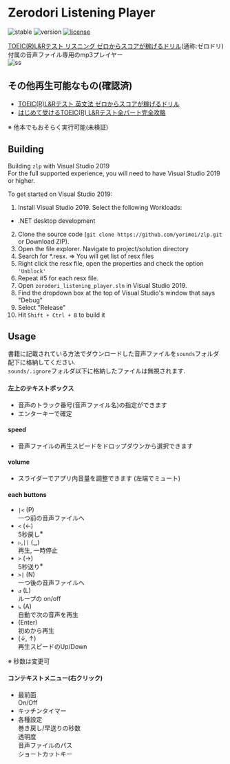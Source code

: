 # Zerodori Listening Player
![stable](https://img.shields.io/badge/build-passing-success.svg)
![version](https://img.shields.io/badge/version-0.0.6-success.svg)
[![license](https://img.shields.io/badge/license-MIT-blue.svg?style=flat)](LICENSE)

[TOEIC(R)L&Rテスト リスニング ゼロからスコアが稼げるドリル](https://ec.alc.co.jp/book/7019027/)(通称:ゼロドリ) 付属の音声ファイル専用のmp3プレイヤー  
![ss](https://github.com/yorimoi/zlp/blob/master/resources/ss.png)  

## その他再生可能なもの(確認済)
* [TOEIC(R)L&Rテスト 英文法 ゼロからスコアが稼げるドリル](https://ec.alc.co.jp/book/7017060/)  
* [はじめて受けるTOEIC(R) L&Rテスト全パート完全攻略](https://ec.alc.co.jp/book/7018001/)  

※ 他本でもおそらく実行可能(未検証)

## Building
Building `zlp` with Visual Studio 2019  
For the full supported experience, you will need to have Visual Studio 2019 or higher.

To get started on Visual Studio 2019:

1. Install Visual Studio 2019. Select the following Workloads:  
* .NET desktop development  
2. Clone the source code (`git clone https://github.com/yorimoi/zlp.git` or Download ZIP).  
3. Open the file explorer. Navigate to project/solution directory  
4. Search for *.resx. => You will get list of resx files  
5. Right click the resx file, open the properties and check the option `'Unblock'`  
6. Repeat #5 for each resx file.  
7. Open `zerodori_listening_player.sln` in Visual Studio 2019.  
8. Find the dropdown box at the top of Visual Studio's window that says "Debug"  
9. Select "Release"  
10. Hit `Shift + Ctrl + B` to build it  

## Usage
書籍に記載されている方法でダウンロードした音声ファイルを`sounds`フォルダ配下に格納してください.  
`sounds/.ignore`フォルダ以下に格納したファイルは無視されます.  
#### 左上のテキストボックス
* 音声のトラック番号(音声ファイル名)の指定ができます  
* エンターキーで確定

#### speed
* 音声ファイルの再生スピードをドロップダウンから選択できます

#### volume
* スライダーでアプリ内音量を調整できます (左端でミュート)

#### each buttons
* `|<` (P)  
一つ前の音声ファイルへ
* `<` (←)  
5秒戻し<sup>※</sup>
* `▷`,`||` (␣)  
再生, 一時停止
* `>` (→)  
5秒送り<sup>※</sup>
* `>|` (N)  
一つ後の音声ファイルへ
* `↺` (L)  
ループの on/off
* `↳` (A)  
自動で次の音声を再生
* (Enter)  
初めから再生
* (↓, ↑)  
再生スピードのUp/Down

※ 秒数は変更可  

#### コンテキストメニュー(右クリック)
* 最前面  
On/Off
* キッチンタイマー  
* 各種設定  
巻き戻し/早送りの秒数  
透明度  
音声ファイルのパス  
ショートカットキー  


